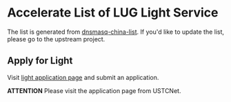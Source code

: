 # Accelerate List of LUG Light Service

The list is generated from [dnsmasq-china-list](https://github.com/felixonmars/dnsmasq-china-list). If you'd like to update the list, please go to the upstream project. 

## Apply for Light

Visit [light application page](https://light.ustclug.org) and submit an application. 

**ATTENTION** Please visit the application page from USTCNet.


